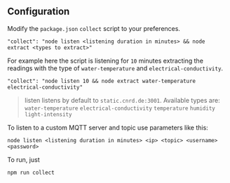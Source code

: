 ## Configuration
Modify the `package.json` `collect` script to your preferences.
```
"collect": "node listen <listening duration in minutes> && node extract <types to extract>"
```


For example here the script is listening for `10` minutes extracting the readings with the type of `water-temperature` and `electrical-conductivity`.
```
"collect": "node listen 10 && node extract water-temperature electrical-conductivity"
```

> listen listens by default to `static.cnrd.de:3001`. Available types are: 
`water-temperature`
`electrical-conductivity`
`temperature`
`humidity`
`light-intensity`


To listen to a custom MQTT server and topic use parameters like this:
```
node listen <listening duration in minutes> <ip> <topic> <username> <password>
```


To run, just
```
npm run collect
```

